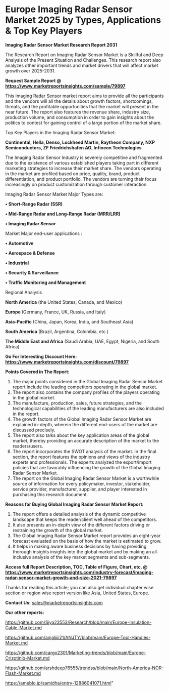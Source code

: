 # Europe Imaging Radar Sensor Market 2025 by Types, Applications & Top Key Players

<strong>Imaging Radar Sensor Market Research Report 2031</strong>

The Research Report on Imaging Radar Sensor Market is a Skillful and Deep Analysis of the Present Situation and Challenges. This research report also analyzes other important trends and market drivers that will affect market growth over 2025-2031.

<strong>Request Sample Report @ <a href=https://www.marketreportsinsights.com/sample/79897>https://www.marketreportsinsights.com/sample/79897</a></strong>

This Imaging Radar Sensor market report aims to provide all the participants and the vendors will all the details about growth factors, shortcomings, threats, and the profitable opportunities that the market will present in the near future. The report also features the revenue share, industry size, production volume, and consumption in order to gain insights about the politics to contest for gaining control of a large portion of the market share.

Top Key Players in the Imaging Radar Sensor Market:

<strong>Continental, Hella, Denso, Lockheed Martin, Raytheon Company, NXP Semiconductors, ZF Friedrichshafen AG, Infineon Technologies</strong>

The Imaging Radar Sensor Industry is severely competitive and fragmented due to the existence of various established players taking part in different marketing strategies to increase their market share. The vendors operating in the market are profiled based on price, quality, brand, product differentiation, and product portfolio. The vendors are turning their focus increasingly on product customization through customer interaction.

Imaging Radar Sensor Market Major Types are:

<strong>• Short-Range Radar (SSR)

• Mid-Range Radar and Long-Range Radar (MRR/LRR)

• Imaging Radar Sensor</strong>

Market Major end-user applications :

<strong>• Automotive

• Aerospace & Defense

• Industrial

• Security & Surveillance

• Traffic Monitoring and Management</strong>

Regional Analysis

</u><strong><b>North America</b></strong> (the United States, Canada, and Mexico)

<strong><b>Europe </b></strong>(Germany, France, UK, Russia, and Italy)

<strong><b>Asia-Pacific</b></strong> (China, Japan, Korea, India, and Southeast Asia)

<strong><b>South America</b></strong> (Brazil, Argentina, Colombia, etc.)

<strong><b>The Middle East and Africa</b></strong> (Saudi Arabia, UAE, Egypt, Nigeria, and South Africa)

<strong>Go For Interesting Discount Here: <a href=https://www.marketreportsinsights.com/discount/79897>https://www.marketreportsinsights.com/discount/79897</a></strong>

<strong>Points Covered in The Report:</strong>
<ol>
  <li>The major points considered in the Global Imaging Radar Sensor Market report include the leading competitors operating in the global market.</li>
  <li>The report also contains the company profiles of the players operating in the global market.</li>
  <li>The manufacture, production, sales, future strategies, and the technological capabilities of the leading manufacturers are also included in the report.</li>
  <li>The growth factors of the Global Imaging Radar Sensor Market are explained in-depth, wherein the different end-users of the market are discussed precisely.</li>
  <li>The report also talks about the key application areas of the global market, thereby providing an accurate description of the market to the readers/users.</li>
  <li>The report incorporates the SWOT analysis of the market. In the final section, the report features the opinions and views of the industry experts and professionals. The experts analyzed the export/import policies that are favorably influencing the growth of the Global Imaging Radar Sensor Market.</li>
  <li>The report on the Global Imaging Radar Sensor Market is a worthwhile source of information for every policymaker, investor, stakeholder, service provider, manufacturer, supplier, and player interested in purchasing this research document.</li>
</ol>
<strong>Reasons for Buying Global Imaging Radar Sensor Market Report:</strong>

<ol>
  <li>The report offers a detailed analysis of the dynamic competitive landscape that keeps the reader/client well ahead of the competitors.</li>
  <li>It also presents an in-depth view of the different factors driving or restraining the growth of the global market.</li>
  <li>The Global Imaging Radar Sensor Market report provides an eight-year forecast evaluated on the basis of how the market is estimated to grow.</li>
  <li>It helps in making aware business decisions by having providing thorough insights insights into the global market and by making an all-inclusive analysis of the key market segments and sub-segments.</li>
</ol>
<strong>Access full Report Description, TOC, Table of Figure, Chart, etc. @ <a href=https://www.marketreportsinsights.com/industry-forecast/imaging-radar-sensor-market-growth-and-size-2021-79897>https://www.marketreportsinsights.com/industry-forecast/imaging-radar-sensor-market-growth-and-size-2021-79897</a></strong>


Thanks for reading this article; you can also get individual chapter wise section or region wise report version like Asia, United States, Europe.

<strong>Contact Us:</strong>
sales@marketreportsinsights.com

<strong>Our other reports:</strong>

<a href=https://github.com/Siya23553/Research/blob/main/Europe-Insulation-Cable-Market.md>https://github.com/Siya23553/Research/blob/main/Europe-Insulation-Cable-Market.md</a>

<a href=https://github.com/anjaliiii21/ANJTY/blob/main/Europe-Tool-Handles-Market.md>https://github.com/anjaliiii21/ANJTY/blob/main/Europe-Tool-Handles-Market.md</a>

<a href=https://github.com/cargo2301/Marketing-trends/blob/main/Europe-Crizotinib-Market.md>https://github.com/cargo2301/Marketing-trends/blob/main/Europe-Crizotinib-Market.md</a>

<a href=https://github.com/arshdeep76555/trendss/blob/main/North-America-NOR-Flash-Market.md>https://github.com/arshdeep76555/trendss/blob/main/North-America-NOR-Flash-Market.md</a>

<a href=https://ameblo.jp/samidha/entry-12886041071.html>https://ameblo.jp/samidha/entry-12886041071.html</a>"

